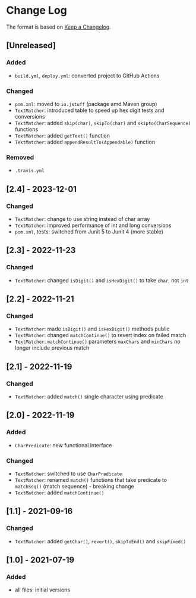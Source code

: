 # Change Log

The format is based on [Keep a Changelog](http://keepachangelog.com/).

## [Unreleased]
### Added
- `build.yml`, `deploy.yml`: converted project to GitHub Actions
### Changed
- `pom.xml`: moved to `io.jstuff` (package amd Maven group)
- `TextMatcher`: introduced table to speed up hex digit tests and conversions
- `TextMatcher`: added `skip(char)`, `skipTo(char)` and `skipto(CharSequence)` functions
- `TextMatcher`: added `getText()` function
- `TextMatcher`: added `appendResultTo(Appendable)` function
### Removed
- `.travis.yml`

## [2.4] - 2023-12-01
### Changed
- `TextMatcher`: change to use string instead of char array
- `TextMatcher`: improved performance of int and long conversions
- `pom.xml`, tests: switched from Junit 5 to Junit 4 (more stable)

## [2.3] - 2022-11-23
### Changed
- `TextMatcher`: changed `isDigit()` and `isHexDigit()` to take `char`, not `int`

## [2.2] - 2022-11-21
### Changed
- `TextMatcher`: made `isDigit()` and `isHexDigit()` methods public
- `TextMatcher`: changed `matchContinue()` to revert index on failed match
- `TextMatcher`: `matchContinue()` parameters `maxChars` and `minChars` no longer include previous match

## [2.1] - 2022-11-19
### Changed
- `TextMatcher`: added `match()` single character using predicate

## [2.0] - 2022-11-19
### Added
- `CharPredicate`: new functional interface
### Changed
- `TextMatcher`: switched to use `CharPredicate`
- `TextMatcher`: renamed `match()` functions that take predicate to `matchSeq()` (match sequence) - breaking change
- `TextMatcher`: added `matchContinue()`

## [1.1] - 2021-09-16
### Changed
- `TextMatcher`: added `getChar()`, `revert()`, `skipToEnd()` and `skipFixed()`

## [1.0] - 2021-07-19
### Added
- all files: initial versions

